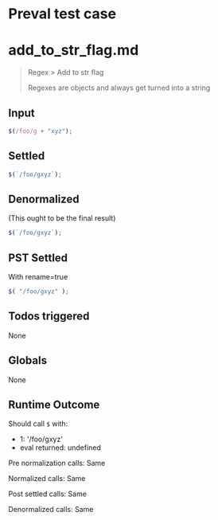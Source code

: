 # Preval test case

# add_to_str_flag.md

> Regex > Add to str flag
>
> Regexes are objects and always get turned into a string

## Input

`````js filename=intro
$(/foo/g + "xyz");
`````


## Settled


`````js filename=intro
$(`/foo/gxyz`);
`````


## Denormalized
(This ought to be the final result)

`````js filename=intro
$(`/foo/gxyz`);
`````


## PST Settled
With rename=true

`````js filename=intro
$( "/foo/gxyz" );
`````


## Todos triggered


None


## Globals


None


## Runtime Outcome


Should call `$` with:
 - 1: '/foo/gxyz'
 - eval returned: undefined

Pre normalization calls: Same

Normalized calls: Same

Post settled calls: Same

Denormalized calls: Same
